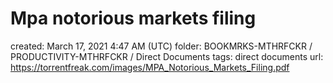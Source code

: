 # Mpa notorious markets filing

created: March 17, 2021 4:47 AM (UTC)
folder: BOOKMRKS-MTHRFCKR / PRODUCTIVITY-MTHRFCKR / Direct Documents
tags: direct documents
url: https://torrentfreak.com/images/MPA_Notorious_Markets_Filing.pdf